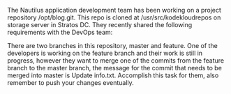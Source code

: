 The Nautilus application development team has been working on a project repository /opt/blog.git. This repo is cloned at /usr/src/kodekloudrepos on storage server in Stratos DC. They recently shared the following requirements with the DevOps team:

There are two branches in this repository, master and feature. One of the developers is working on the feature branch and their work is still in progress, however they want to merge one of the commits from the feature branch to the master branch, the message for the commit that needs to be merged into master is Update info.txt. Accomplish this task for them, also remember to push your changes eventually.
